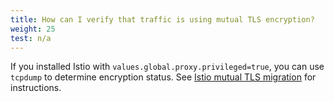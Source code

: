 ```yaml
---
title: How can I verify that traffic is using mutual TLS encryption?
weight: 25
test: n/a
---
```


If you installed Istio with `values.global.proxy.privileged=true`, you can use `tcpdump` to determine encryption status. See [Istio mutual TLS migration](/docs/tasks/security/authentication/mtls-migration) for instructions.
